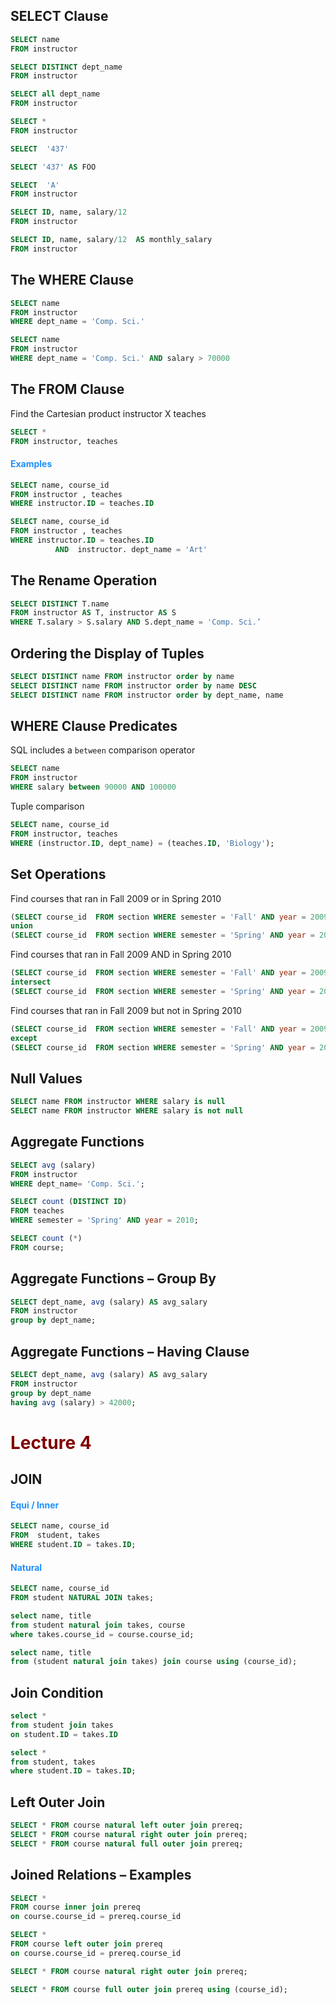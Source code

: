 ## SELECT Clause

```sql
SELECT name		
FROM instructor
```

```sql
SELECT DISTINCT dept_name	
FROM instructor
```

```sql
SELECT all dept_name	
FROM instructor
```
```sql
SELECT *		
FROM instructor

SELECT  '437'

SELECT '437' AS FOO

SELECT  'A'		
FROM instructor

```
```sql
SELECT ID, name, salary/12
FROM instructor

SELECT ID, name, salary/12  AS monthly_salary
FROM instructor
```
## The WHERE Clause
```sql
SELECT name	
FROM instructor	
WHERE dept_name = 'Comp. Sci.'

SELECT name 
FROM instructor 
WHERE dept_name = 'Comp. Sci.' AND salary > 70000
```
## The FROM Clause
Find the Cartesian product instructor X teaches

```sql
SELECT *		
FROM instructor, teaches
```
#### <span style="color: DodgerBlue ">Examples</span>
```sql
SELECT name, course_id
FROM instructor , teaches
WHERE instructor.ID = teaches.ID 

SELECT name, course_id
FROM instructor , teaches
WHERE instructor.ID = teaches.ID  
          AND  instructor. dept_name = 'Art'
```
## The Rename Operation
```sql
SELECT DISTINCT T.name 
FROM instructor AS T, instructor AS S 
WHERE T.salary > S.salary AND S.dept_name = 'Comp. Sci.’
```
## Ordering the Display of Tuples
```sql
SELECT DISTINCT name FROM instructor order by name
SELECT DISTINCT name FROM instructor order by name DESC
SELECT DISTINCT name FROM instructor order by dept_name, name
```
## WHERE Clause Predicates
SQL includes a `between` comparison operator
```sql
SELECT name 
FROM instructor 
WHERE salary between 90000 AND 100000
```
Tuple comparison
```sql
SELECT name, course_id 
FROM instructor, teaches 
WHERE (instructor.ID, dept_name) = (teaches.ID, 'Biology');
```
## Set Operations

Find courses that ran in Fall 2009 or in Spring 2010
```sql
(SELECT course_id  FROM section WHERE semester = 'Fall' AND year = 2009)           
union           
(SELECT course_id  FROM section WHERE semester = 'Spring' AND year = 2010);
```          

Find courses that ran in Fall 2009 AND in Spring 2010

```sql
(SELECT course_id  FROM section WHERE semester = 'Fall' AND year = 2009)           
intersect           
(SELECT course_id  FROM section WHERE semester = 'Spring' AND year = 2010);
```
Find courses that ran in Fall 2009 but not in Spring 2010
```sql
(SELECT course_id  FROM section WHERE semester = 'Fall' AND year = 2009)           
except           
(SELECT course_id  FROM section WHERE semester = 'Spring' AND year = 2010);
```
## Null Values

```sql
SELECT name FROM instructor WHERE salary is null
SELECT name FROM instructor WHERE salary is not null
```
## Aggregate Functions 
```sql
SELECT avg (salary) 
FROM instructor 
WHERE dept_name= 'Comp. Sci.';

SELECT count (DISTINCT ID)
FROM teaches
WHERE semester = 'Spring' AND year = 2010;

SELECT count (*)
FROM course;
```
## Aggregate Functions – Group By
```sql
SELECT dept_name, avg (salary) AS avg_salary
FROM instructor
group by dept_name;
```
## Aggregate Functions – Having Clause

```sql
SELECT dept_name, avg (salary) AS avg_salary
FROM instructor
group by dept_name
having avg (salary) > 42000;
```
# <span style="color: Maroon">Lecture 4</span>
## JOIN
#### <span style="color: DodgerBlue">Equi / Inner </span>
```sql
SELECT name, course_id
FROM  student, takes
WHERE student.ID = takes.ID;
```
#### <span style="color: DodgerBlue">Natural</span>
```sql
SELECT name, course_id
FROM student NATURAL JOIN takes;

select name, title        
from student natural join takes, course       
where takes.course_id = course.course_id;

select name, title
from (student natural join takes) join course using (course_id);
```
## Join Condition
```sql
select * 
from student join takes 
on student.ID = takes.ID

select *
from student, takes
where student.ID = takes.ID;
```

## Left Outer Join

```sql
SELECT * FROM course natural left outer join prereq;
SELECT * FROM course natural right outer join prereq;
SELECT * FROM course natural full outer join prereq;
```

## Joined Relations – Examples 
```sql
SELECT * 
FROM course inner join prereq 
on course.course_id = prereq.course_id

SELECT * 
FROM course left outer join prereq 
on course.course_id = prereq.course_id

SELECT * FROM course natural right outer join prereq;

SELECT * FROM course full outer join prereq using (course_id);
```
